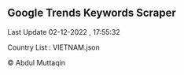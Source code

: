

## Google Trends Keywords Scraper 
 
Last Update 02-12-2022 , 17:55:32

Country List :
VIETNAM.json



© Abdul Muttaqin 
